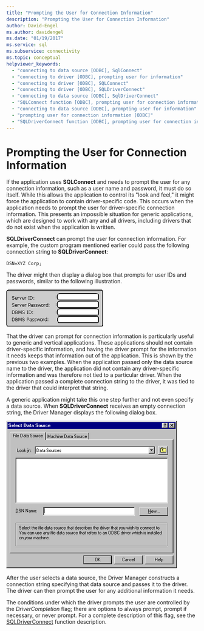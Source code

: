 ```yaml
---
title: "Prompting the User for Connection Information"
description: "Prompting the User for Connection Information"
author: David-Engel
ms.author: davidengel
ms.date: "01/19/2017"
ms.service: sql
ms.subservice: connectivity
ms.topic: conceptual
helpviewer_keywords:
  - "connecting to data source [ODBC], SqlConnect"
  - "connecting to driver [ODBC], prompting user for information"
  - "connecting to driver [ODBC], SQLConnect"
  - "connecting to driver [ODBC], SQLDriverConnect"
  - "connecting to data source [ODBC], SqlDriverConnect"
  - "SQLConnect function [ODBC], prompting user for connection information"
  - "connecting to data source [ODBC], prompting user for information"
  - "prompting user for connection information [ODBC]"
  - "SQLDriverConnect function [ODBC], prompting user for connection information"
---
```

# Prompting the User for Connection Information
If the application uses **SQLConnect** and needs to prompt the user for any connection information, such as a user name and password, it must do so itself. While this allows the application to control its "look and feel," it might force the application to contain driver-specific code. This occurs when the application needs to prompt the user for driver-specific connection information. This presents an impossible situation for generic applications, which are designed to work with any and all drivers, including drivers that do not exist when the application is written.  
  
 **SQLDriverConnect** can prompt the user for connection information. For example, the custom program mentioned earlier could pass the following connection string to **SQLDriverConnect**:  
  
```  
DSN=XYZ Corp;  
```  
  
 The driver might then display a dialog box that prompts for user IDs and passwords, similar to the following illustration.  
  
 ![Dialog box that prompts for user IDs and passwords](../../../odbc/reference/develop-app/media/pr18.gif "pr18")  
  
 That the driver can prompt for connection information is particularly useful to generic and vertical applications. These applications should not contain driver-specific information, and having the driver prompt for the information it needs keeps that information out of the application. This is shown by the previous two examples. When the application passed only the data source name to the driver, the application did not contain any driver-specific information and was therefore not tied to a particular driver. When the application passed a complete connection string to the driver, it was tied to the driver that could interpret that string.  
  
 A generic application might take this one step further and not even specify a data source. When **SQLDriverConnect** receives an empty connection string, the Driver Manager displays the following dialog box.  
  
 ![Select Data Source dialog box](../../../odbc/reference/develop-app/media/ch06a.gif "CH06A")  
  
 After the user selects a data source, the Driver Manager constructs a connection string specifying that data source and passes it to the driver. The driver can then prompt the user for any additional information it needs.  
  
 The conditions under which the driver prompts the user are controlled by the *DriverCompletion* flag; there are options to always prompt, prompt if necessary, or never prompt. For a complete description of this flag, see the [SQLDriverConnect](../../../odbc/reference/syntax/sqldriverconnect-function.md) function description.
